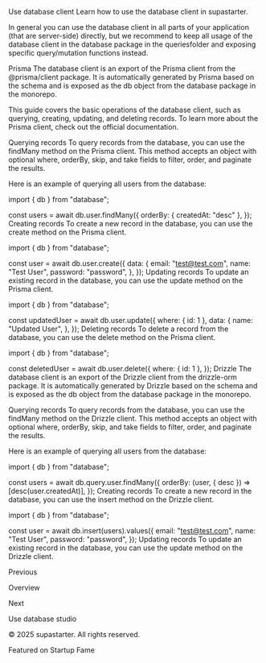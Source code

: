 Use database client
Learn how to use the database client in supastarter.

In general you can use the database client in all parts of your application (that are server-side) directly, but we recommend to keep all usage of the database client in the database package in the queriesfolder and exposing specific query/mutation functions instead.

Prisma
The database client is an export of the Prisma client from the @prisma/client package. It is automatically generated by Prisma based on the schema and is exposed as the db object from the database package in the monorepo.

This guide covers the basic operations of the database client, such as querying, creating, updating, and deleting records. To learn more about the Prisma client, check out the official documentation.

Querying records
To query records from the database, you can use the findMany method on the Prisma client. This method accepts an object with optional where, orderBy, skip, and take fields to filter, order, and paginate the results.

Here is an example of querying all users from the database:


import { db } from "database";
 
const users = await db.user.findMany({
  orderBy: { createdAt: "desc" },
});
Creating records
To create a new record in the database, you can use the create method on the Prisma client.


import { db } from "database";
 
const user = await db.user.create({
  data: {
    email: "test@test.com",
    name: "Test User",
    password: "password",
  },
});
Updating records
To update an existing record in the database, you can use the update method on the Prisma client.


import { db } from "database";
 
const updatedUser = await db.user.update({
  where: { id: 1 },
  data: {
    name: "Updated User",
  },
});
Deleting records
To delete a record from the database, you can use the delete method on the Prisma client.


import { db } from "database";
 
const deletedUser = await db.user.delete({
  where: { id: 1 },
});
Drizzle
The database client is an export of the Drizzle client from the drizzle-orm package. It is automatically generated by Drizzle based on the schema and is exposed as the db object from the database package in the monorepo.

Querying records
To query records from the database, you can use the findMany method on the Drizzle client. This method accepts an object with optional where, orderBy, skip, and take fields to filter, order, and paginate the results.

Here is an example of querying all users from the database:


import { db } from "database";
 
const users = await db.query.user.findMany({
  orderBy: (user, { desc }) => [desc(user.createdAt)],
});
Creating records
To create a new record in the database, you can use the insert method on the Drizzle client.


import { db } from "database";
 
const user = await db.insert(users).values({
  email: "test@test.com",
  name: "Test User",
  password: "password",
}); 
Updating records
To update an existing record in the database, you can use the update method on the Drizzle client.

Previous

Overview

Next

Use database studio

© 2025 supastarter. All rights reserved.

Featured on Startup Fame




